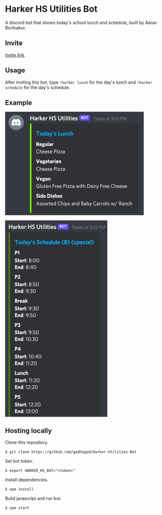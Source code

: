 # Harker HS Utilities Bot
A discord bot that shows today's school lunch and schedule, built by Aarav Borthakur.

## Invite
[Invite link](https://discord.com/oauth2/authorize?scope=bot&client_id=848060174655553587).

## Usage
After inviting this bot, type `!harker lunch` for the day's lunch and `!harker schedule` for the day's schedule.

## Example
![](images/README/lunch.png)

![](images/README/schedule.png)

## Hosting locally
Clone this repository.

    $ git clone https://github.com/gadhagod/Harker-Utilities-Bot

Set bot token.

    $ export HARKER_HS_BOT="<token>"

Install dependencies.

    $ npm install

Build javascript and run bot.

    $ npm start
